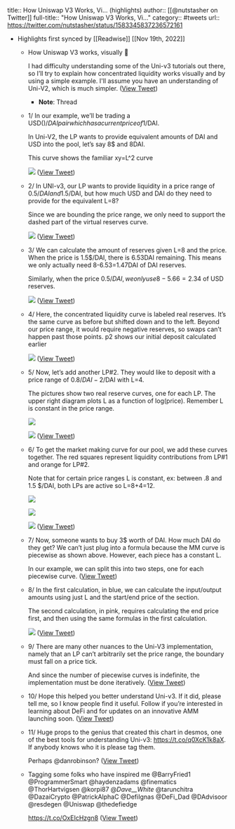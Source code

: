 title:: How Uniswap V3 Works, Vi... (highlights)
author:: [[@nutstasher on Twitter]]
full-title:: "How Uniswap V3 Works, Vi..."
category:: #tweets
url:: https://twitter.com/nutstasher/status/1583345837236572161

- Highlights first synced by [[Readwise]] [[Nov 19th, 2022]]
	- How Uniswap V3 works, visually 🧵
	  
	  I had difficulty understanding some of the Uni-v3 tutorials out there, so I’ll try to explain how concentrated liquidity works visually and by using a simple example. I'll assume you have an understanding of Uni-V2, which is much simpler. ([View Tweet](https://twitter.com/nutstasher/status/1583345837236572161))
		- **Note**: Thread
	- 1/
	  In our example, we’ll be trading a USD($)/DAI pair which has a current price of 1$/DAI.
	  
	  In Uni-V2, the LP wants to provide equivalent amounts of DAI and USD into the pool, let’s say 8$ and 8DAI. 
	  
	  This curve shows the familiar xy=L^2 curve 
	  
	  ![](https://pbs.twimg.com/media/Ffj3zUyUYAAAjyx.jpg) ([View Tweet](https://twitter.com/nutstasher/status/1583345842164944896))
	- 2/
	  In UNI-v3, our LP wants to provide liquidity in a price range of 0.5$/DAI and 1.5$/DAI, but how much USD and DAI do they need to provide for the equivalent L=8? 
	  
	  Since we are bounding the price range, we only need to support the dashed part of the virtual reserves curve. 
	  
	  ![](https://pbs.twimg.com/media/Ffj48Q8UcAAa6VD.jpg) ([View Tweet](https://twitter.com/nutstasher/status/1583345846992613383))
	- 3/ 
	  We can calculate the amount of reserves given L=8 and the price. When the price is 1.5$/DAI, there is 6.53DAI remaining. This means we only actually need 
	  8-6.53=1.47DAI of DAI reserves.
	  
	  Similarly, when the price 0.5$/DAI, we only use 
	  8-5.66=2.34$ of USD reserves. 
	  
	  ![](https://pbs.twimg.com/media/Ffj8wX8VIAAvmJ4.jpg) ([View Tweet](https://twitter.com/nutstasher/status/1583345851639820289))
	- 4/
	  Here, the concentrated liquidity curve is labeled real reserves. It’s the same curve as before but shifted down and to the left. Beyond our price range, it would require negative reserves, so swaps can’t happen past those points. p2 shows our initial deposit calculated earlier 
	  
	  ![](https://pbs.twimg.com/media/FfkDnBvVQAA9y6Q.jpg) ([View Tweet](https://twitter.com/nutstasher/status/1583345856203223040))
	- 5/
	  Now, let’s add another LP#2. They would like to deposit with a price range of 0.8$/DAI - 2$/DAI with L=4.
	  
	  The pictures show two real reserve curves, one for each LP. The upper right diagram plots L as a function of log(price). Remember L is constant in the price range. 
	  
	  ![](https://pbs.twimg.com/media/FfkQoVKVQAEZgAx.jpg) 
	  
	  ![](https://pbs.twimg.com/media/FfkQoWXVsAAvH4Y.jpg) ([View Tweet](https://twitter.com/nutstasher/status/1583345857918734336))
	- 6/
	  To get the market making curve for our pool, we add these curves together. The red squares represent liquidity contributions from LP#1 and orange for LP#2. 
	  
	  Note that for certain price ranges L is constant, ex: between .8 and 1.5 $/DAI, both LPs are active so L=8+4=12. 
	  
	  ![](https://pbs.twimg.com/media/FfkSJF2VsAYlh9P.jpg) 
	  
	  ![](https://pbs.twimg.com/media/FfkSNm2VsAEOUBM.jpg) 
	  
	  ![](https://pbs.twimg.com/media/FfkSNndUYAAwuWC.jpg) ([View Tweet](https://twitter.com/nutstasher/status/1583345862532427776))
	- 7/
	  Now, someone wants to buy 3$ worth of DAI. How much DAI do they get? We can’t just plug into a formula because the MM curve is piecewise as shown above. However, each piece has a constant L. 
	  
	  In our example, we can split this into two steps, one for each piecewise curve. ([View Tweet](https://twitter.com/nutstasher/status/1583345864839307264))
	- 8/
	  In the first calculation, in blue, we can calculate the input/output amounts using just L and the start/end price of the section.
	  
	  The second calculation, in pink, requires calculating the end price first, and then using the same formulas in the first calculation. 
	  
	  ![](https://pbs.twimg.com/media/FfklNhJVUAErjj7.jpg) ([View Tweet](https://twitter.com/nutstasher/status/1583345868463144967))
	- 9/
	  There are many other nuances to the Uni-V3 implementation, namely that an LP can’t arbitrarily set the price range, the boundary must fall on a price tick.
	  
	  And since the number of piecewise curves is indefinite, the implementation must be done iteratively. ([View Tweet](https://twitter.com/nutstasher/status/1583345870778429440))
	- 10/
	  Hope this helped you better understand Uni-v3. If it did, please tell me, so I know people find it useful. Follow if you’re interested in learning about DeFi and for updates on an innovative AMM launching soon. ([View Tweet](https://twitter.com/nutstasher/status/1583345871885717505))
	- 11/
	  Huge props to the genius that created this chart in desmos, one of the best tools for understanding Uni-v3: https://t.co/q0XcK1k8aX. If anybody knows who it is please tag them.
	  
	  Perhaps @danrobinson? ([View Tweet](https://twitter.com/nutstasher/status/1583345872963674112))
	- Tagging some folks who have inspired me
	  @BarryFried1 
	  @ProgrammerSmart 
	  @haydenzadams 
	  @finematics 
	  @ThorHartvigsen 
	  @korpi87 
	  @_Dave__White_ 
	  @tarunchitra 
	  @DazaiCrypto 
	  @PatrickAlphaC 
	  @DefiIgnas 
	  @DeFi_Dad 
	  @DAdvisoor 
	  @resdegen 
	  @Uniswap 
	  @thedefiedge
	  
	  https://t.co/OxEIcHzgn8 ([View Tweet](https://twitter.com/nutstasher/status/1583358306730463234))